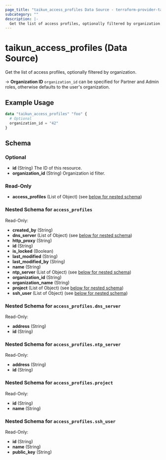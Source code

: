 ```yaml
---
page_title: "taikun_access_profiles Data Source - terraform-provider-taikun"
subcategory: ""
description: |-
  Get the list of access profiles, optionally filtered by organization.
---
```


# taikun_access_profiles (Data Source)

Get the list of access profiles, optionally filtered by organization.

-> **Organization ID** `organization_id` can be specified for Partner and Admin roles, otherwise defaults to the user's organization.

## Example Usage

```terraform
data "taikun_access_profiles" "foo" {
  # Optional
  organization_id = "42"
}
```

<!-- schema generated by tfplugindocs -->
## Schema

### Optional

- **id** (String) The ID of this resource.
- **organization_id** (String) Organization id filter.

### Read-Only

- **access_profiles** (List of Object) (see [below for nested schema](#nestedatt--access_profiles))

<a id="nestedatt--access_profiles"></a>
### Nested Schema for `access_profiles`

Read-Only:

- **created_by** (String)
- **dns_server** (List of Object) (see [below for nested schema](#nestedobjatt--access_profiles--dns_server))
- **http_proxy** (String)
- **id** (String)
- **is_locked** (Boolean)
- **last_modified** (String)
- **last_modified_by** (String)
- **name** (String)
- **ntp_server** (List of Object) (see [below for nested schema](#nestedobjatt--access_profiles--ntp_server))
- **organization_id** (String)
- **organization_name** (String)
- **project** (List of Object) (see [below for nested schema](#nestedobjatt--access_profiles--project))
- **ssh_user** (List of Object) (see [below for nested schema](#nestedobjatt--access_profiles--ssh_user))

<a id="nestedobjatt--access_profiles--dns_server"></a>
### Nested Schema for `access_profiles.dns_server`

Read-Only:

- **address** (String)
- **id** (String)


<a id="nestedobjatt--access_profiles--ntp_server"></a>
### Nested Schema for `access_profiles.ntp_server`

Read-Only:

- **address** (String)
- **id** (String)


<a id="nestedobjatt--access_profiles--project"></a>
### Nested Schema for `access_profiles.project`

Read-Only:

- **id** (String)
- **name** (String)


<a id="nestedobjatt--access_profiles--ssh_user"></a>
### Nested Schema for `access_profiles.ssh_user`

Read-Only:

- **id** (String)
- **name** (String)
- **public_key** (String)


